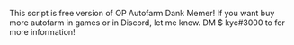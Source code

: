 This script is free version of OP Autofarm Dank Memer! If you want buy more autofarm in games or in Discord, let me know.
DM $ kyc#3000 to for more information!

